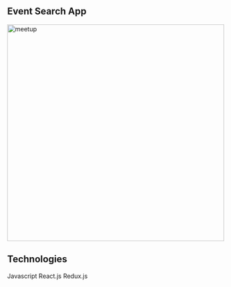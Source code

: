 ## Event Search App

<img width="500" alt="meetup" src="https://user-images.githubusercontent.com/30381475/52605048-135ae300-2e22-11e9-9f48-5534acc685b3.png">


## Technologies
Javascript
React.js
Redux.js
